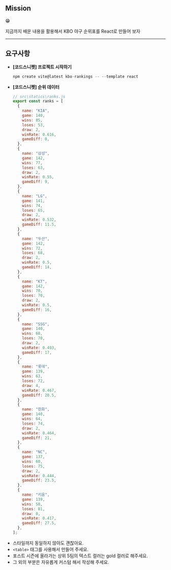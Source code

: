 ## Mission

<aside>
😁

지금까지 배운 내용을 활용해서 KBO 야구 순위표를 React로 만들어 보자

</aside>

---

## 요구사항

<aside>

- **[코드스니펫] 프로젝트 시작하기**
  ```jsx
  npm create vite@latest kbo-rankings -- --template react
  ```
- **[코드스니펫] 순위 데이터**
  ```jsx
  // src\statics\ranks.js
  export const ranks = [
    {
      name: "KIA",
      game: 140,
      wins: 85,
      loses: 53,
      draw: 2,
      winRate: 0.616,
      gameDiff: 0,
    },
    {
      name: "삼성",
      game: 142,
      wins: 77,
      loses: 63,
      draw: 2,
      winRate: 0.55,
      gameDiff: 9,
    },
    {
      name: "LG",
      game: 141,
      wins: 74,
      loses: 65,
      draw: 2,
      winRate: 0.532,
      gameDiff: 11.5,
    },
    {
      name: "두산",
      game: 142,
      wins: 72,
      loses: 68,
      draw: 2,
      winRate: 0.5,
      gameDiff: 14,
    },
    {
      name: "KT",
      game: 142,
      wins: 70,
      loses: 70,
      draw: 2,
      winRate: 0.5,
      gameDiff: 16,
    },
    {
      name: "SSG",
      game: 140,
      wins: 68,
      loses: 70,
      draw: 2,
      winRate: 0.493,
      gameDiff: 17,
    },
    {
      name: "롯데",
      game: 139,
      wins: 63,
      loses: 72,
      draw: 4,
      winRate: 0.467,
      gameDiff: 20.5,
    },
    {
      name: "한화",
      game: 140,
      wins: 64,
      loses: 74,
      draw: 2,
      winRate: 0.464,
      gameDiff: 21,
    },
    {
      name: "NC",
      game: 137,
      wins: 60,
      loses: 75,
      draw: 2,
      winRate: 0.444,
      gameDiff: 23.5,
    },
    {
      name: "키움",
      game: 139,
      wins: 58,
      loses: 81,
      draw: 0,
      winRate: 0.417,
      gameDiff: 27.5,
    },
  ];
  ```

</aside>

- 스타일까지 동일하지 않아도 괜찮아요.
- `<table>` 태그를 사용해서 만들어 주세요.
- 포스트 시즌에 올라가는 상위 5팀의 텍스트 컬러는 gold 컬러로 해주세요.
- 그 외의 부분은 자유롭게 커스텀 해서 작성해 주세요.
